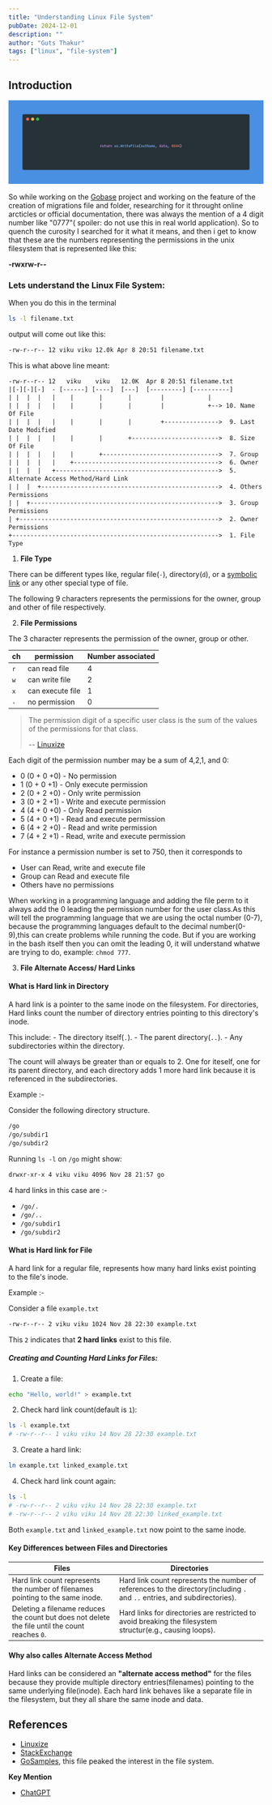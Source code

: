 ```yaml
---
title: "Understanding Linux File System"
pubDate: 2024-12-01
description: ""
author: "Guts Thakur" 
tags: ["linux", "file-system"]
---
```

## Introduction

![Understanding LFS](../../assets/linux-file-sys.png) 

So while working on the [Gobase](https://www.github.com/Vikuuu/gobase) project and working on the feature of the creation of migrations file and folder, researching for it throught online arcticles or official documentation, there was always the mention of a 4 digit number like "0777"( spoiler: do not use this in real world application). So to quench the curosity I searched for it what it means, and then i get to know that these are the numbers representing the permissions in the unix filesystem that is represented like this: 

**-rwxrw-r--**

### Lets understand the Linux File System:

When you do this in the terminal
```bash
ls -l filename.txt
```

output will come out like this:
```bash
-rw-r--r-- 12 viku viku 12.0k Apr 8 20:51 filename.txt
```

This is what above line meant:
```
-rw-r--r-- 12   viku    viku   12.0K  Apr 8 20:51 filename.txt
|[-][-][-]  - [------] [----]  [---]  [---------] [----------]
| |  |  |   |    |       |       |        |            |
| |  |  |   |    |       |       |        |            +--> 10. Name Of File
| |  |  |   |    |       |       |        +--------------->  9. Last Date Modified
| |  |  |   |    |       |       +------------------------>  8. Size Of File
| |  |  |   |    |       +-------------------------------->  7. Group
| |  |  |   |    +---------------------------------------->  6. Owner
| |  |  |   +--------------------------------------------->  5. Alternate Access Method/Hard Link
| |  |  +------------------------------------------------->  4. Others Permissions
| |  +---------------------------------------------------->  3. Group Permissions
| +------------------------------------------------------->  2. Owner Permissions
+--------------------------------------------------------->  1. File Type
```

1. **File Type**

There can be different types like, regular file(`-`), directory(`d`), or a [symbolic link](https://linuxize.com/post/how-to-create-symbolic-links-in-linux-using-the-ln-command/) or any other special type of file.

The following 9 characters represents the permissions for the owner, group and other of file respectively.

2. **File Permissions**

The 3 character represents the permission of the owner, group or other.

|ch | permission       | Number associated |
|---|------------------|-------------------|
|`r`| can read file    |   4               | 
|`w`| can write file   |   2               | 
|`x`| can execute file |   1               |  
|`-`| no permission    |   0               |  


> The permission digit of a specific user class is the sum of the values of the permissions for that class.
>
>-- [Linuxize](https://linuxize.com/post/what-does-chmod-777-mean/)

Each digit of the permission number may be a sum of 4,2,1, and 0:
- 0 (0 + 0 +0) - No permission
- 1 (0 + 0 +1) - Only execute permission
- 2 (0 + 2 +0) - Only write permission
- 3 (0 + 2 +1) - Write and execute permission
- 4 (4 + 0 +0) - Only Read permission
- 5 (4 + 0 +1) - Read and execute permission
- 6 (4 + 2 +0) - Read and write permission
- 7 (4 + 2 +1) - Read, write and execute permission

For instance a permission number is set to 750, then it corresponds to
- User can Read, write and execute file
- Group can Read and execute file
- Others have no permissions

When working in a programming language and adding the file perm to it always add the 0 leading the permission number for the user class.As this will tell the programming language that we are using the octal number (0-7), because the programming languages default to the decimal number(0-9),this can create problems while running the code. But if you are working in the bash itself then you can omit the leading 0, it will understand whatwe are trying to do, example: `chmod 777`.

3. **File Alternate Access/ Hard Links**

#### What is Hard link in Directory
A hard link is a pointer to the same inode on the filesystem. For directories, Hard links count the number of directory entries pointing to this directory's inode.

This include:
    - The directory itself(`.`).
    - The parent directory(`..`).
    - Any subdirectories within the directory.

The count will always be greater than or equals to 2. One for iteself, one for its parent directory, and each directory adds 1 more hard link because it is referenced in the subdirectories.

Example :- 

Consider the following directory structure.
```bash
/go
/go/subdir1
/go/subdir2
```

Running `ls -l` on `/go` might show:
```bash
drwxr-xr-x 4 viku viku 4096 Nov 28 21:57 go
```

4 hard links in this case are :-
 - `/go/.`
 - `/go/..`
 - `/go/subdir1`
 - `/go/subdir2`

#### What is Hard link for File
A hard link for a regular file, represents how many hard links exist pointing to the file's inode.

Example :-

Consider a file `example.txt`
```bash
-rw-r--r-- 2 viku viku 1024 Nov 28 22:30 example.txt
```

This `2` indicates that **2 hard links** exist to this file.

##### Creating and Counting Hard Links for Files:
1. Create a file:
```bash
echo "Hello, world!" > example.txt
```

2. Check hard link count(default is `1`):
```bash
ls -l example.txt
# -rw-r--r-- 1 viku viku 14 Nov 28 22:30 example.txt
```

3. Create a hard link:
```bash
ln example.txt linked_example.txt
```

4. Check hard link count again:
```bash
ls -l
# -rw-r--r-- 2 viku viku 14 Nov 28 22:30 example.txt
# -rw-r--r-- 2 viku viku 14 Nov 28 22:30 linked_example.txt
```

Both `example.txt` and `linked_example.txt` now point to the same inode.

#### Key Differences between Files and Directories
| Files | Directories | 
| ------------- | -------------- |
| Hard link count represents the number of filenames pointing to the same inode.| Hard link count represents the number of references to the directory(including `.` and `..` entries, and subdirectories).|
| Deleting a filename reduces the count but does not delete the file until the count reaches `0`. | Hard links for directories are restricted to avoid breaking the filesystem structur(e.g., causing loops). |

#### Why also calles Alternate Access Method
Hard links can be considered an **"alternate access method"** for the files because they provide multiple directory entries(filenames) pointing to the same underlying file(inode). Each hard link behaves like a separate file in the filesystem, but they all share the same inode and data.


## References

- [Linuxize](https://linuxize.com/post/what-does-chmod-777-mean/) 
- [StackExchange](https://unix.stackexchange.com/a/21252/680815)
- [GoSamples](https://gosamples.dev/create-directory/), this file peaked the interest in the file system.

**Key Mention**

- [ChatGPT](https://www.chatgpt.com)
